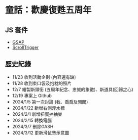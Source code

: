 # 童話：歡慶復甦五周年

## JS 套件

- [GSAP](https://greensock.com/)
- [ScrollTrigger](https://greensock.com/)

## 歷史紀錄

- 11/23 收到活動企劃 (內容還有缺)
- 11/28 收到束口袋及抱枕的照片
- 12/7  繪製新頭銜 (五周年紀念、忠誠的象徵)、新道具(回歸之心)
- 12/19 專案上 Github
- 2024/1/5 第一次討論 (我、喬喬及閒閒)
- 2024/1/22 新增右側浮水標
- 2024/2/1  新增扭蛋抽抽樂
- 2024/2/15 轉換電腦
- 2024/3/7 刪除GASH
- 2024/3/12 更新滑鼠墊示意圖